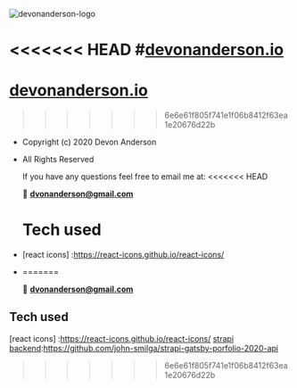 ![devonanderson-logo](https://user-images.githubusercontent.com/24277002/91636691-9b86e600-e9d0-11ea-8dd3-dd280b1e4f2f.png)

<<<<<<< HEAD
#[devonanderson.io](https://devonanderson.io)
=======
# [devonanderson.io](https://devonanderson.io)
>>>>>>> 6e6e61f805f741e1f06b8412f63ea1e20676d22b

- Copyright (c) 2020 Devon Anderson
- All Rights Reserved
  
  If you have any questions feel free to email me at:
<<<<<<< HEAD

  🚀 **dvonanderson@gmail.com**

  # Tech used

- [react icons] :https://react-icons.github.io/react-icons/
- [strapi backend]:https://github.com/john-smilga/strapi-gatsby-porfolio-2020-api
=======

  🚀 **dvonanderson@gmail.com**


## Tech used

[react icons] :https://react-icons.github.io/react-icons/
[strapi backend]:https://github.com/john-smilga/strapi-gatsby-porfolio-2020-api
>>>>>>> 6e6e61f805f741e1f06b8412f63ea1e20676d22b
